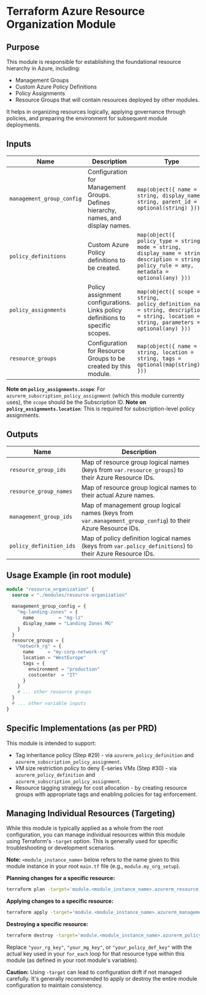 # Terraform Azure Resource Organization Module

## Purpose

This module is responsible for establishing the foundational resource hierarchy in Azure, including:
-   Management Groups
-   Custom Azure Policy Definitions
-   Policy Assignments
-   Resource Groups that will contain resources deployed by other modules.

It helps in organizing resources logically, applying governance through policies, and preparing the environment for subsequent module deployments.

## Inputs

| Name                      | Description                                                                 | Type                                                                                                                               | Default | Required |
| ------------------------- | --------------------------------------------------------------------------- | ---------------------------------------------------------------------------------------------------------------------------------- | ------- | :------: |
| `management_group_config` | Configuration for Management Groups. Defines hierarchy, names, and display names. | `map(object({ name = string, display_name = string, parent_id = optional(string) }))`                                            | `{}`    |    no    |
| `policy_definitions`      | Custom Azure Policy definitions to be created.                              | `map(object({ policy_type = string, mode = string, display_name = string, description = string, policy_rule = any, metadata = optional(any) }))` | `{}`    |    no    |
| `policy_assignments`      | Policy assignment configurations. Links policy definitions to specific scopes.  | `map(object({ scope = string, policy_definition_name = string, description = string, location = string, parameters = optional(any) }))` | `{}`    |    no    |
| `resource_groups`         | Configuration for Resource Groups to be created by this module.             | `map(object({ name = string, location = string, tags = optional(map(string)) }))`                                                   | `{}`    |    no    |

**Note on `policy_assignments.scope`**: For `azurerm_subscription_policy_assignment` (which this module currently uses), the `scope` should be the Subscription ID.
**Note on `policy_assignments.location`**: This is required for subscription-level policy assignments.

## Outputs

| Name                    | Description                                                 |
| ----------------------- | ----------------------------------------------------------- |
| `resource_group_ids`    | Map of resource group logical names (keys from `var.resource_groups`) to their Azure Resource IDs. |
| `resource_group_names`  | Map of resource group logical names to their actual Azure names. |
| `management_group_ids`  | Map of management group logical names (keys from `var.management_group_config`) to their Azure Resource IDs. |
| `policy_definition_ids` | Map of policy definition logical names (keys from `var.policy_definitions`) to their Azure Resource IDs. |

## Usage Example (in root module)

```terraform
module "resource_organization" {
  source = "./modules/resource-organization"

  management_group_config = {
    "mg-landing-zones" = {
      name         = "mg-lz"
      display_name = "Landing Zones MG"
    }
  }
  resource_groups = {
    "network_rg" = {
      name     = "my-corp-network-rg"
      location = "WestEurope"
      tags = {
        environment = "production"
        costcenter  = "IT"
      }
    }
    # ... other resource groups
  }
  # ... other variable inputs
}
```

## Specific Implementations (as per PRD)

This module is intended to support:
-   Tag inheritance policy (Step #29) - via `azurerm_policy_definition` and `azurerm_subscription_policy_assignment`.
-   VM size restriction policy to deny E-series VMs (Step #30) - via `azurerm_policy_definition` and `azurerm_subscription_policy_assignment`.
-   Resource tagging strategy for cost allocation - by creating resource groups with appropriate tags and enabling policies for tag enforcement.

## Managing Individual Resources (Targeting)

While this module is typically applied as a whole from the root configuration, you can manage individual resources within this module using Terraform's `-target` option. This is generally used for specific troubleshooting or development scenarios.

**Note:** `<module_instance_name>` below refers to the name given to this module instance in your root `main.tf` file (e.g., `module.my_org_setup`).

**Planning changes for a specific resource:**
```bash
terraform plan -target='module.<module_instance_name>.azurerm_resource_group.rg["your_rg_key"]'
```

**Applying changes to a specific resource:**
```bash
terraform apply -target='module.<module_instance_name>.azurerm_management_group.mg["your_mg_key"]'
```

**Destroying a specific resource:**
```bash
terraform destroy -target='module.<module_instance_name>.azurerm_policy_definition.policy["your_policy_def_key"]'
```

Replace `"your_rg_key"`, `"your_mg_key"`, or `"your_policy_def_key"` with the actual key used in your `for_each` loop for that resource type within this module (as defined in your root module's variables).

**Caution:** Using `-target` can lead to configuration drift if not managed carefully. It's generally recommended to apply or destroy the entire module configuration to maintain consistency.

